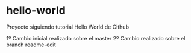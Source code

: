 # hello-world
Proyecto siguiendo tutorial Hello World de Github

1º Cambio inicial realizado sobre el master
2º Cambio realizado sobre el branch readme-edit
